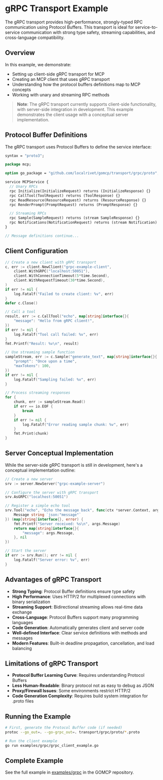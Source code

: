 # gRPC Transport Example

The gRPC transport provides high-performance, strongly-typed RPC communication using Protocol Buffers. This transport is ideal for service-to-service communication with strong type safety, streaming capabilities, and cross-language compatibility.

## Overview

In this example, we demonstrate:

- Setting up client-side gRPC transport for MCP
- Creating an MCP client that uses gRPC transport
- Understanding how the protocol buffers definitions map to MCP concepts
- Working with unary and streaming RPC methods

> **Note**: The gRPC transport currently supports client-side functionality, with server-side integration in development. This example demonstrates the client usage with a conceptual server implementation.

## Protocol Buffer Definitions

The gRPC transport uses Protocol Buffers to define the service interface:

```protobuf
syntax = "proto3";

package mcp;

option go_package = "github.com/localrivet/gomcp/transport/grpc/proto";

service MCPService {
  // Unary RPCs
  rpc Initialize(InitializeRequest) returns (InitializeResponse) {}
  rpc CallTool(ToolRequest) returns (ToolResponse) {}
  rpc ReadResource(ResourceRequest) returns (ResourceResponse) {}
  rpc RenderPrompt(PromptRequest) returns (PromptResponse) {}

  // Streaming RPCs
  rpc Sample(SampleRequest) returns (stream SampleResponse) {}
  rpc Notifications(NotificationRequest) returns (stream Notification) {}
}

// Message definitions continue...
```

## Client Configuration

```go
// Create a new client with gRPC transport
c, err := client.NewClient("grpc-example-client",
    client.WithGRPC("localhost:50051"),
    client.WithConnectionTimeout(5*time.Second),
    client.WithRequestTimeout(30*time.Second),
)
if err != nil {
    log.Fatalf("Failed to create client: %v", err)
}
defer c.Close()

// Call a tool
result, err := c.CallTool("echo", map[string]interface{}{
    "message": "Hello from gRPC client!",
})
if err != nil {
    log.Fatalf("Tool call failed: %v", err)
}
fmt.Printf("Result: %v\n", result)

// Use streaming sample function
sampleStream, err := c.Sample("generate_text", map[string]interface{}{
    "prompt": "Once upon a time",
    "maxTokens": 100,
})
if err != nil {
    log.Fatalf("Sampling failed: %v", err)
}

// Process streaming responses
for {
    chunk, err := sampleStream.Read()
    if err == io.EOF {
        break
    }
    if err != nil {
        log.Fatalf("Error reading sample chunk: %v", err)
    }
    fmt.Print(chunk)
}
```

## Server Conceptual Implementation

While the server-side gRPC transport is still in development, here's a conceptual implementation outline:

```go
// Create a new server
srv := server.NewServer("grpc-example-server")

// Configure the server with gRPC transport
srv.AsGRPC("localhost:50051")

// Register a simple echo tool
srv.Tool("echo", "Echo the message back", func(ctx *server.Context, args struct {
    Message string `json:"message"`
}) (map[string]interface{}, error) {
    fmt.Printf("Server received: %s\n", args.Message)
    return map[string]interface{}{
        "message": args.Message,
    }, nil
})

// Start the server
if err := srv.Run(); err != nil {
    log.Fatalf("Server error: %v", err)
}
```

## Advantages of gRPC Transport

- **Strong Typing**: Protocol Buffer definitions ensure type safety
- **High Performance**: Uses HTTP/2 for multiplexed connections with binary serialization
- **Streaming Support**: Bidirectional streaming allows real-time data exchange
- **Cross-Language**: Protocol Buffers support many programming languages
- **Code Generation**: Automatically generates client and server code
- **Well-defined Interface**: Clear service definitions with methods and messages
- **Modern Features**: Built-in deadline propagation, cancellation, and load balancing

## Limitations of gRPC Transport

- **Protocol Buffer Learning Curve**: Requires understanding Protocol Buffers
- **Less Human-Readable**: Binary protocol not as easy to debug as JSON
- **Proxy/Firewall Issues**: Some environments restrict HTTP/2
- **Code Generation Complexity**: Requires build system integration for .proto files

## Running the Example

```bash
# First, generate the Protocol Buffer code (if needed)
protoc --go_out=. --go-grpc_out=. transport/grpc/proto/*.proto

# Run the client example
go run examples/grpc/grpc_client_example.go
```

## Complete Example

See the full example in [examples/grpc](https://github.com/localrivet/gomcp/tree/main/examples/grpc) in the GOMCP repository.
